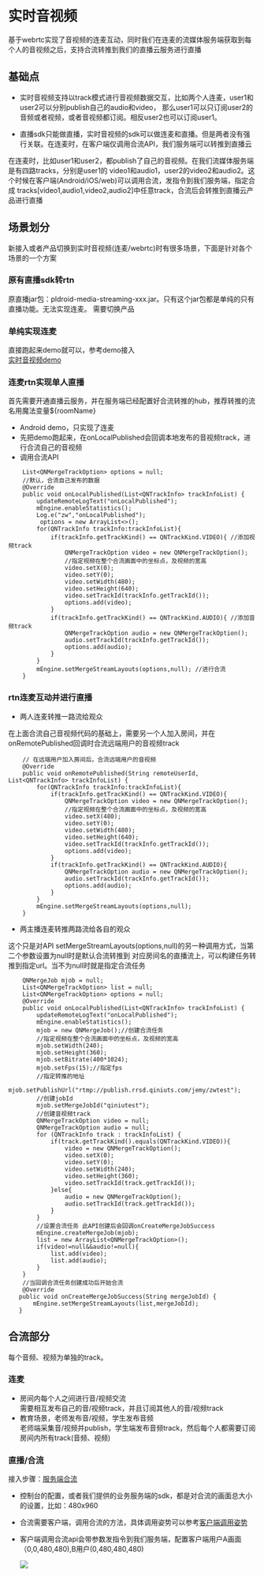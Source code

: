 # 实时音视频
基于webrtc实现了音视频的连麦互动，同时我们在连麦的流媒体服务端获取到每个人的音视频之后，支持合流转推到我们的直播云服务进行直播  
## 基础点  
- 实时音视频支持以track模式进行音视频数据交互，比如两个人连麦，user1和user2可以分别publish自己的audio和video，
那么user1可以只订阅user2的音频或者视频，或者音视频都订阅。相反user2也可以订阅user1。

- 直播sdk只能做直播，实时音视频的sdk可以做连麦和直播。但是两者没有强行关联。在连麦时，在客户端仅调用合流API，我们服务端可以转推到直播云  

在连麦时，比如user1和user2，都publish了自己的音视频。在我们流媒体服务端是有四路tracks，分别是user1的
video1和audio1，user2的video2和audio2。这个时候在客户端(Android/iOS/web)可以调用合流，发指令到我们服务端，指定合成
tracks[video1,audio1,video2,audio2]中任意track，合流后会转推到直播云产品进行直播

## 场景划分
新接入或者产品切换到实时音视频(连麦/webrtc)时有很多场景，下面是针对各个场景的一个方案

### 原有直播sdk转rtn
原直播jar包：pldroid-media-streaming-xxx.jar。只有这个jar包都是单纯的只有直播功能。无法实现连麦。
需要切换产品

### 单纯实现连麦
直接跑起来demo就可以，参考demo接入  
[实时音视频demo](https://github.com/pili-engineering/QNRTC-Android)

### 连麦rtn实现单人直播
首先需要开通直播云服务，并在服务端已经配置好合流转推的hub，推荐转推的流名用魔法变量${roomName}
- Android demo，只实现了连麦
- 先把demo跑起来，在onLocalPublished会回调本地发布的音视频track，进行合流自己的音视频
- 调用合流API
```  
	List<QNMergeTrackOption> options = null;
	//默认，合流自己发布的数据
    @Override
    public void onLocalPublished(List<QNTrackInfo> trackInfoList) {
        updateRemoteLogText("onLocalPublished");
        mEngine.enableStatistics();
        Log.e("zw","onLocalPublished");
         options = new ArrayList<>();
        for(QNTrackInfo trackInfo:trackInfoList){
            if(trackInfo.getTrackKind() == QNTrackKind.VIDEO){ //添加视频track
                QNMergeTrackOption video = new QNMergeTrackOption();
                //指定视频在整个合流画面中的坐标点，及视频的宽高
                video.setX(0);
                video.setY(0);
                video.setWidth(480);
                video.setHeight(640);
                video.setTrackId(trackInfo.getTrackId());
                options.add(video);
            }
            if(trackInfo.getTrackKind() == QNTrackKind.AUDIO){ //添加音频track
                QNMergeTrackOption audio = new QNMergeTrackOption();
                audio.setTrackId(trackInfo.getTrackId());
                options.add(audio);
            }
        }
        mEngine.setMergeStreamLayouts(options,null); //进行合流
	}

```

### rtn连麦互动并进行直播
- 两人连麦转推一路流给观众  

在上面合流自己音视频代码的基础上，需要另一个人加入房间，并在onRemotePublished回调时合流远端用户的音视频track
```  
	// 在远端用户加入房间后，合流远端用户的音视频
    @Override
    public void onRemotePublished(String remoteUserId, List<QNTrackInfo> trackInfoList) {
        for(QNTrackInfo trackInfo:trackInfoList){
            if(trackInfo.getTrackKind() == QNTrackKind.VIDEO){
                QNMergeTrackOption video = new QNMergeTrackOption();
				//指定视频在整个合流画面中的坐标点，及视频的宽高
                video.setX(480);
                video.setY(0);
                video.setWidth(480);
                video.setHeight(640);
                video.setTrackId(trackInfo.getTrackId());
                options.add(video);
            }
            if(trackInfo.getTrackKind() == QNTrackKind.AUDIO){
                QNMergeTrackOption audio = new QNMergeTrackOption();
                audio.setTrackId(trackInfo.getTrackId());
                options.add(audio);
            }
        }
        mEngine.setMergeStreamLayouts(options,null);
    }
```

- 两主播连麦转推两路流给各自的观众  

这个只是对API setMergeStreamLayouts(options,null)的另一种调用方式，当第二个参数设置为null时是默认合流转推到
对应房间名的直播流上，可以构建任务转推到指定url。当不为null时就是指定合流任务

```
	QNMergeJob mjob = null;
    List<QNMergeTrackOption> list = null;
    List<QNMergeTrackOption> options = null;
    @Override
    public void onLocalPublished(List<QNTrackInfo> trackInfoList) {
        updateRemoteLogText("onLocalPublished");
        mEngine.enableStatistics();
        mjob = new QNMergeJob();//创建合流任务
		//指定视频在整个合流画面中的坐标点，及视频的宽高
        mjob.setWidth(240);
        mjob.setHeight(360);
        mjob.setBitrate(400*1024);
        mjob.setFps(15);//指定fps
		//指定转推的地址
        mjob.setPublishUrl("rtmp://publish.rrsd.qiniuts.com/jemy/zwtest");
		//创建jobId
        mjob.setMergeJobId("qiniutest");
		//创建音视频track
        QNMergeTrackOption video = null;
        QNMergeTrackOption audio = null;
        for (QNTrackInfo track : trackInfoList) {
            if(track.getTrackKind().equals(QNTrackKind.VIDEO)){
                video = new QNMergeTrackOption();
                video.setX(0);
                video.setY(0);
                video.setWidth(240);
                video.setHeight(360);
                video.setTrackId(track.getTrackId());
            }else{
                audio = new QNMergeTrackOption();
                audio.setTrackId(track.getTrackId());
            }
        }
		//设置合流任务 此API创建后会回调onCreateMergeJobSuccess
        mEngine.createMergeJob(mjob);
        list = new ArrayList<QNMergeTrackOption>();
        if(video!=null&&audio!=null){
            list.add(video);
            list.add(audio);
        }
    }
	//当回调合流任务创建成功后开始合流
	@Override
   public void onCreateMergeJobSuccess(String mergeJobId) {
	   mEngine.setMergeStreamLayouts(list,mergeJobId);
   }
```


## 合流部分  
每个音频、视频为单独的track。  

### 连麦

- 房间内每个人之间进行音/视频交流  
	需要相互发布自己的音/视频track，并且订阅其他人的音/视频track
- 教育场景，老师发布音/视频，学生发布音频  
	老师端采集音/视频并publish，学生端发布音频track，然后每个人都需要订阅房间内所有track(音频、视频)

### 直播/合流

   接入步骤：[服务端合流](https://doc.qnsdk.com/rtn/docs/merge_stream#2_0)  

- 控制台的配置，或者我们提供的业务服务端的sdk，都是对合流的画面总大小的设置，比如：480x960
- 合流需要客户端，调用合流的方法，具体调用姿势可以参考[客户端调用姿势](https://doc.qnsdk.com/rtn/)
- 客户端调用合流api会带参数发指令到我们服务端，配置客户端用户A画面（0,0,480,480),B用户(0,480,480,480)

   ![](http://cdn.iorange.vip/mergestream.png)
